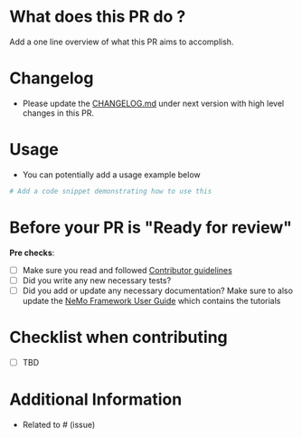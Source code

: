 # What does this PR do ?

Add a one line overview of what this PR aims to accomplish.

# Changelog 
- Please update the [CHANGELOG.md](/CHANGELOG.md) under next version with high level changes in this PR.

# Usage
* You can potentially add a usage example below

```python
# Add a code snippet demonstrating how to use this 
```

# Before your PR is "Ready for review"
**Pre checks**:
- [ ] Make sure you read and followed [Contributor guidelines](/CONTRIBUTING.md)
- [ ] Did you write any new necessary tests?
- [ ] Did you add or update any necessary documentation? Make sure to also update the [NeMo Framework User Guide](https://docs.nvidia.com/nemo-framework/user-guide/latest/index.html) which contains the tutorials

# Checklist when contributing
- [ ] TBD

# Additional Information
* Related to # (issue)
